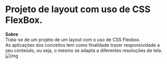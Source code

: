 # Projeto de layout com uso de CSS FlexBox.
**Sobre**<br>
Trata-se de um projeto de um layout com o uso de CSS Flexbox.<br>
As aplicações dos conceitos tem como finalidade trazer responsividade a seu conteúdo, ou seja, o mesmo se adapta a diferentes resoluções de tela.
![img](img.jpg)<br>
